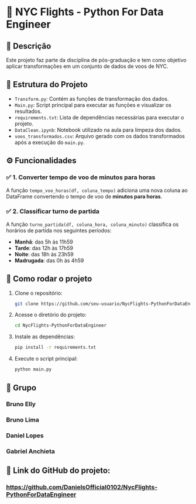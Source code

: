 # 🛫 NYC Flights - Python For Data Engineer

## 📖 Descrição
Este projeto faz parte da disciplina de pós-graduação e tem como objetivo aplicar transformações em um conjunto de dados de voos de NYC.

## 📂 Estrutura do Projeto
- `Transform.py`: Contém as funções de transformação dos dados.
- `Main.py`: Script principal para executar as funções e visualizar os resultados.
- `requirements.txt`: Lista de dependências necessárias para executar o projeto.
- `DataClean.ipynb`: Notebook utilizado na aula para limpeza dos dados.
- `voos_transformados.csv`: Arquivo gerado com os dados transformados após a execução do `main.py`.

## ⚙️ Funcionalidades
### ✅ 1. Converter tempo de voo de minutos para horas
A função `tempo_voo_horas(df, coluna_tempo)` adiciona uma nova coluna ao DataFrame convertendo o tempo de voo de **minutos para horas**.

### ✅ 2. Classificar turno de partida
A função `turno_partida(df, coluna_hora, coluna_minuto)` classifica os horários de partida nos seguintes períodos:
   - **Manhã**: das 5h às 11h59
   - **Tarde**: das 12h às 17h59
   - **Noite**: das 18h às 23h59
   - **Madrugada**: das 0h às 4h59

## 🔧 Como rodar o projeto
1. Clone o repositório:
   ```bash
   git clone https://github.com/seu-usuario/NycFlights-PythonForDataEngineer.git
   ```
2. Acesse o diretório do projeto:
   ```bash
   cd NycFlights-PythonForDataEngineer
   ```
3. Instale as dependências:
   ```bash
   pip install -r requirements.txt
   ```
4. Execute o script principal:
   ```bash
   python main.py
   ```

## 👥 Grupo
### Bruno Elly
### Bruno Lima
### Daniel Lopes
### Gabriel Anchieta
## 🔗 Link do GitHub do projeto:
### https://github.com/DanielsOfficial0102/NycFlights-PythonForDataEngineer